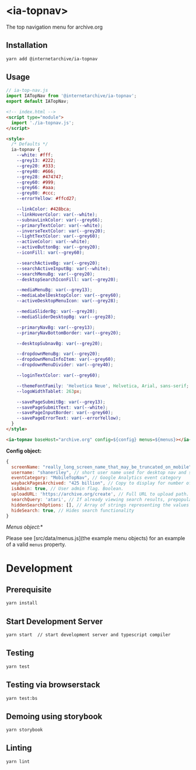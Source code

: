 # \<ia-topnav>

The top navigation menu for archive.org

## Installation

```bash
yarn add @internetarchive/ia-topnav
```

## Usage

```js
// ia-top-nav.js
import IATopNav from '@internetarchive/ia-topnav';
export default IATopNav;
```

```html
<!-- index.html -->
<script type="module">
  import './ia-topnav.js';
</script>

<style>
  /* Defaults */
  ia-topnav {
    --white: #fff;
    --grey13: #222;
    --grey20: #333;
    --grey40: #666;
    --grey28: #474747;
    --grey60: #999;
    --grey66: #aaa;
    --grey80: #ccc;
    --errorYellow: #ffcd27;

    --linkColor: #428bca;
    --linkHoverColor: var(--white);
    --subnavLinkColor: var(--grey66);
    --primaryTextColor: var(--white);
    --inverseTextColor: var(--grey20);
    --lightTextColor: var(--grey60);
    --activeColor: var(--white);
    --activeButtonBg: var(--grey20);
    --iconFill: var(--grey60);

    --searchActiveBg: var(--grey20);
    --searchActiveInputBg: var(--white);
    --searchMenuBg: var(--grey20);
    --desktopSearchIconFill: var(--grey20);

    --mediaMenuBg: var(--grey13);
    --mediaLabelDesktopColor: var(--grey60);
    --activeDesktopMenuIcon: var(--grey28);

    --mediaSliderBg: var(--grey20);
    --mediaSliderDesktopBg: var(--grey28);

    --primaryNavBg: var(--grey13);
    --primaryNavBottomBorder: var(--grey20);

    --desktopSubnavBg: var(--grey20);

    --dropdownMenuBg: var(--grey20);
    --dropdownMenuInfoItem: var(--grey60);
    --dropdownMenuDivider: var(--grey40);

    --loginTextColor: var(--grey60);

    --themeFontFamily: 'Helvetica Neue', Helvetica, Arial, sans-serif;
    --logoWidthTablet: 263px;

    --savePageSubmitBg: var(--grey13);
    --savePageSubmitText: var(--white);
    --savePageInputBorder: var(--grey60);
    --savePageErrorText: var(--errorYellow);
  }
</style>

<ia-topnav baseHost="archive.org" config=${config} menus=${menus}></ia-topnav>
```

**Config object:**

```js
{
  screenName: "really_long_screen_name_that_may_be_truncated_on_mobile", // full screen name displayed in user menu
  username: "shaneriley", // short user name used for desktop nav and some link building
  eventCategory: "MobileTopNav", // Google Analytics event category
  waybackPagesArchived: "425 billion", // Copy to display for number of pages archived at the top of the Wayback search form
  isAdmin: true, // User admin flag. Boolean.
  uploadURL: 'https://archive.org/create', // Full URL to upload path. Differs on Petabox if user is admin && in category page
  searchQuery: 'atari', // If already viewing search results, prepopulates search with this string
  hiddenSearchOptions: [], // Array of strings representing the values of options that should be hidden from search options
  hideSearch: true, // Hides search functionality
}
```

*Menus object:**

Please see [src/data/menus.js](the example menu objects) for an example of a
valid `menus` property.

# Development

## Prerequisite

```bash
yarn install
```

## Start Development Server

```bash
yarn start  // start development server and typescript compiler
```

## Testing

```bash
yarn test
```

## Testing via browserstack

```bash
yarn test:bs
```

## Demoing using storybook

```bash
yarn storybook
```

## Linting

```bash
yarn lint
```
